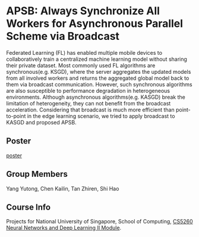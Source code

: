 # APSB: Always Synchronize All Workers for Asynchronous Parallel Scheme via Broadcast
Federated Learning (FL) has enabled multiple mobile devices to collaboratively train a centralized machine learning model without sharing their private dataset. Most commonly used FL algorithms are synchronous(e.g. KSGD), where the server aggregates the updated models from all involved workers and returns the aggregated global model back to them via broadcast communication. However, such synchronous algorithms are also susceptible to performance degradation in heterogeneous environments. Although asynchronous algorithms(e.g. KASGD) break the limitation of heterogeneity, they can not benefit from the broadcast acceleration. Considering that broadcast is much more efficient than point-to-point in the edge learning scenario, we tried to apply broadcast to KASGD and proposed APSB.

## Poster
[poster](APSB-Poster-36x48.pptx)

## Group Members
Yang Yutong, Chen Kailin, Tan Zhiren, Shi Hao

## Course Info
Projects for National University of Singapore, School of Computing, [CS5260 Neural Networks and Deep Learning II Module](https://nusmods.com/modules/CS5260/neural-networks-and-deep-learning-ii).
